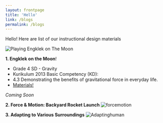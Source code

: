 ```yaml
---
layout: frontpage
title: 'Hello'
link: /blogs
permalink: /blogs
---
```


Hello! Here are list of our instructional design materials

![Playing Engklek on The Moon](https://user-images.githubusercontent.com/114873886/193479996-236229b7-f09e-44bf-8dff-518dec2cbeec.png)

**1. Engklek on the Moon**!

- Grade 4 SD - Gravity
- Kurikulum 2013 Basic Competency (KD): 
- 4.3 Demonstrating the benefits of gravitational force in everyday life.
- [Materials!](https://nasantara.github.io/nasantara/blogs/engklek-on-the-moon)

*Coming Soon*

**2. Force & Motion: Backyard Rocket Launch**
![forcemotion](https://user-images.githubusercontent.com/114873886/193479944-e2e143b4-50bb-4974-b22c-2d74c3a6e016.png)


**3. Adapting to Various Surroundings**
![Adaptinghuman](https://user-images.githubusercontent.com/114873886/193479948-f819fcf1-b2ae-4107-bc5c-86792e3da023.png)
